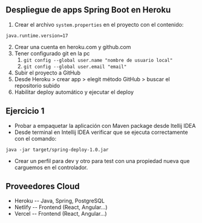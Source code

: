 ## Despliegue de apps Spring Boot en Heroku


1. Crear el archivo `system.properties` en el proyecto con el contenido:
```
java.runtime.version=17
```
2. Crear una cuenta en heroku.com y github.com
3. Tener configurado git en la pc
   1. `git config --global user.name "nombre de usuario local"`
   2. `git config --global user.email "email" `
4. Subir el proyecto a GitHub
5. Desde Heroku > crear app > elegit método GitHub > buscar el repositorio subido
6. Habilitar deploy automático y ejecutar el deploy


## Ejercicio 1

* Probar a empaquetar la aplicación con Maven package desde Itellij IDEA
* Desde terminal en Intellij IDEA verificar que se ejecuta correctamente con el comando:

```
java -jar target/spring-deploy-1.0.jar
```

* Crear un perfil para dev y otro para test con una propiedad nueva que carguemos en el controlador.

## Proveedores Cloud

* Heroku -- Java, Spring, PostgreSQL
* Netlify -- Frontend (React, Angular...)
* Vercel -- Frontend (React, Angular...)

